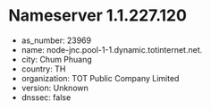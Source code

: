 # Nameserver 1.1.227.120

* as_number: 23969
* name: node-jnc.pool-1-1.dynamic.totinternet.net.
* city: Chum Phuang
* country: TH
* organization: TOT Public Company Limited
* version: Unknown
* dnssec: false

